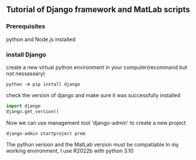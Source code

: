 ## Tutorial of Django framework and MatLab scripts
### Prerequisites
python and Node.js installed
### install Django
create a new virtual python environment in your computer(recommand but not nessassary)
```
python -m pip install django
```
check the version of django and make sure it was successfully installed
```python
import django
django.get_version()
```
Now we can use management tool 'django-admin' to create a new project
```
django-admin startproject prem
```
The python version and the MatLab version must be compatiable
In my working environment, I use R2022b with python 3.10
